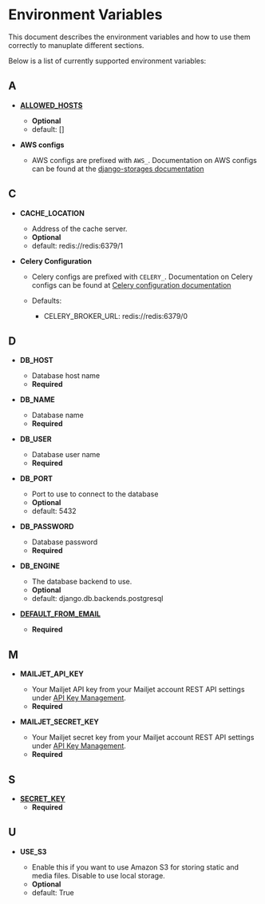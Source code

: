 # Environment Variables

This document describes the environment variables and how to use them correctly to manuplate different sections.

Below is a list of currently supported environment variables:

## A

- [**ALLOWED_HOSTS**](https://docs.djangoproject.com/en/5.1/ref/settings/#allowed-hosts)

  - **Optional**
  - default: []

- **AWS configs**

  - AWS configs are prefixed with `AWS_`. Documentation on AWS configs can be found at the [django-storages documentation](https://django-storages.readthedocs.io/en/latest/backends/amazon-S3.html#configuration-settings)

## C

- **CACHE_LOCATION**

  - Address of the cache server.
  - **Optional**
  - default: redis://redis:6379/1

- **Celery Configuration**

  - Celery configs are prefixed with `CELERY_`. Documentation on Celery configs can be found at [Celery configuration documentation](https://docs.celeryq.dev/en/stable/userguide/configuration.html)
  - Defaults:

    - CELERY_BROKER_URL: redis://redis:6379/0

## D

- **DB_HOST**

  - Database host name
  - **Required**

- **DB_NAME**

  - Database name
  - **Required**

- **DB_USER**

  - Database user name
  - **Required**

- **DB_PORT**

  - Port to use to connect to the database
  - **Optional**
  - default: 5432

- **DB_PASSWORD**

  - Database password
  - **Required**

- **DB_ENGINE**

  - The database backend to use.
  - **Optional**
  - default: django.db.backends.postgresql

- [**DEFAULT_FROM_EMAIL**](https://docs.djangoproject.com/en/5.1/ref/settings/#default-from-email)
  - **Required**

## M

- **MAILJET_API_KEY**

  - Your Mailjet API key from your Mailjet account REST API settings under [API Key Management](https://app.mailjet.com/account/apikeys).
  - **Required**

- **MAILJET_SECRET_KEY**

  - Your Mailjet secret key from your Mailjet account REST API settings under [API Key Management](https://app.mailjet.com/account/apikeys).
  - **Required**

## S

- [**SECRET_KEY**](https://docs.djangoproject.com/en/5.1/ref/settings/#secret-key)
  - **Required**

## U

- **USE_S3**

  - Enable this if you want to use Amazon S3 for storing static and media files. Disable to use local storage.
  - **Optional**
  - default: True
